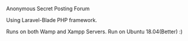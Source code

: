 Anonymous Secret Posting Forum

Using Laravel-Blade PHP framework.

Runs on both Wamp and Xampp Servers.
Run on Ubuntu 18.04(Better) :)


